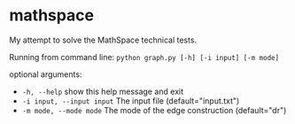 # mathspace
My attempt to solve the MathSpace technical tests.

Running from command line:
    `python graph.py [-h] [-i input] [-m mode]`

optional arguments:
* `-h, --help`            show this help message and exit
* `-i input, --input input` The input file (default="input.txt")
* `-m mode, --mode mode`  The mode of the edge construction (default="dr")
